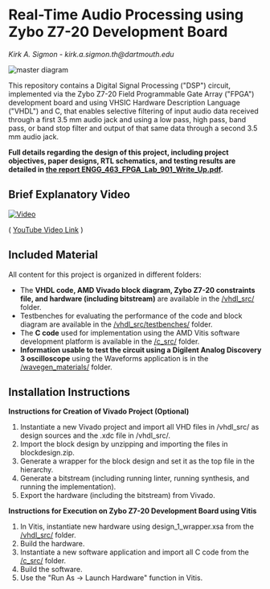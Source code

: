 # Real-Time Audio Processing using Zybo Z7-20 Development Board
_Kirk A. Sigmon - kirk.a.sigmon.th@dartmouth.edu_

![master diagram](https://github.com/kasigmon/fpga-lab-901/blob/main/figures/master_schematic.JPG?raw=true)

This repository contains a Digital Signal Processing ("DSP") circuit, implemented via the Zybo Z7-20 Field Programmable Gate Array ("FPGA") development board and using VHSIC Hardware Description Language ("VHDL") and C, that enables selective filtering of input audio data received through a first 3.5 mm audio jack and using a low pass, high pass, band pass, or band stop filter and output of that same data through a second 3.5 mm audio jack.  

**Full details regarding the design of this project, including project objectives, paper designs, RTL schematics, and testing results are detailed in [the report ENGG_463_FPGA_Lab_901_Write_Up.pdf](https://github.com/kasigmon/fpga-lab-901/blob/main/ENGG_463_FPGA_Lab_901_Write_Up.pdf).**

## Brief Explanatory Video

[![Video](https://img.youtube.com/vi/DoEGDBczHY4/0.jpg)](https://www.youtube.com/watch?v=DoEGDBczHY4)

( [YouTube Video Link](https://www.youtube.com/watch?v=DoEGDBczHY4) )

## Included Material

All content for this project is organized in different folders:

* The **VHDL code, AMD Vivado block diagram, Zybo Z7-20 constraints file, and hardware (including bitstream)** are available in the [/vhdl_src/](https://github.com/kasigmon/fpga-lab-901/tree/main/vhdl_src) folder.
* Testbenches for evaluating the performance of the code and block diagram are available in the [/vhdl_src/testbenches/](https://github.com/kasigmon/fpga-lab-901/tree/main/vhdl_src/testbenches) folder.
* The **C code** used for implementation using the AMD Vitis software development platform is available in the [/c_src/](https://github.com/kasigmon/fpga-lab-901/tree/main/c_src) folder.
* **Information usable to test the circuit using a Digilent Analog Discovery 3 oscilloscope** using the Waveforms application is in the [/wavegen_materials/](https://github.com/kasigmon/fpga-lab-901/tree/main/wavegen_materials) folder.

## Installation Instructions

**Instructions for Creation of Vivado Project (Optional)**
1. Instantiate a new Vivado project and import all VHD files in /vhdl_src/ as design sources and the .xdc file in /vhdl_src/.
2. Import the block design by unzipping and importing the files in blockdesign.zip.
3. Generate a wrapper for the block design and set it as the top file in the hierarchy.
4. Generate a bitstream (including running linter, running synthesis, and running the implementation).
5. Export the hardware (including the bitstream) from Vivado.

**Instructions for Execution on Zybo Z7-20 Development Board using Vitis**
1. In Vitis, instantiate new hardware using design_1_wrapper.xsa from the [/vhdl_src/](https://github.com/kasigmon/fpga-lab-901/tree/main/vhdl_src) folder.
2. Build the hardware.
3. Instantiate a new software application and import all C code from the [/c_src/](https://github.com/kasigmon/fpga-lab-901/tree/main/c_src) folder.
4. Build the software.
5. Use the "Run As -> Launch Hardware" function in Vitis.

